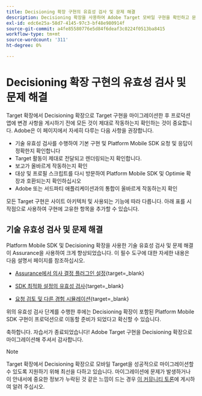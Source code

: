 ```yaml
---
title: Decisioning 확장 구현의 유효성 검사 및 문제 해결
description: Decisioning 확장을 사용하여 Adobe Target 모바일 구현을 확인하고 문제를 해결하는 방법을 알아봅니다.
exl-id: edc6e25a-58d7-4145-97c3-bf48e980914f
source-git-commit: a4fe85580776e5d84f6deaf3c0224f0513ba8415
workflow-type: tm+mt
source-wordcount: '311'
ht-degree: 0%

---
```


# Decisioning 확장 구현의 유효성 검사 및 문제 해결

Target 확장에서 Decisioning 확장으로 Target 구현을 마이그레이션한 후 프로덕션 앱에 변경 사항을 게시하기 전에 모든 것이 제대로 작동하는지 확인하는 것이 중요합니다. Adobe은 이 페이지에서 자세히 다루는 다음 사항을 권장합니다.

* 기술 유효성 검사를 수행하여 기본 구현 및 Platform Mobile SDK 요청 및 응답이 정확한지 확인합니다
* Target 활동이 제대로 전달되고 렌더링되는지 확인합니다.
* 보고가 올바르게 작동하는지 확인
* 대상 및 프로필 스크립트를 다시 방문하여 Platform Mobile SDK 및 Optimie 확장과 호환되는지 확인하십시오
* Adobe 또는 서드파티 애플리케이션과의 통합이 올바르게 작동하는지 확인

모든 Target 구현은 사이트 아키텍처 및 사용되는 기능에 따라 다릅니다. 아래 표를 시작점으로 사용하여 구현에 고유한 항목을 추가할 수 있습니다.

## 기술 유효성 검사 및 문제 해결

Platform Mobile SDK 및 Decisioning 확장을 사용한 기술 유효성 검사 및 문제 해결이 Assurance을 사용하여 크게 향상되었습니다. 이 필수 도구에 대한 자세한 내용은 다음 설명서 페이지를 참조하십시오.

* [Assurance에서 의사 결정 플러그인 설정](https://developer.adobe.com/client-sdks/edge/adobe-journey-optimizer-decisioning/assurance-setup/){target=_blank}

* [SDK 최적화 설정의 유효성 검사](https://developer.adobe.com/client-sdks/edge/adobe-journey-optimizer-decisioning/optimize-configuration-view/){target=_blank}

* [요청 검토 및 다른 경험 시뮬레이션](https://developer.adobe.com/client-sdks/edge/adobe-journey-optimizer-decisioning/review-simulate/){target=_blank}

위의 유효성 검사 단계를 수행한 후에는 Decisioning 확장이 포함된 Platform Mobile SDK 구현이 프로덕션으로 이동할 준비가 되었다고 확신할 수 있습니다.

축하합니다. 자습서가 종료되었습니다! Adobe Target 구현을 Decisioning 확장으로 마이그레이션해 주셔서 감사합니다.

>[!NOTE]
>
>Target 확장에서 Decisioning 확장으로 모바일 Target을 성공적으로 마이그레이션할 수 있도록 지원하기 위해 최선을 다하고 있습니다. 마이그레이션에 문제가 발생하거나 이 안내서에 중요한 정보가 누락된 것 같은 느낌이 드는 경우 [이 커뮤니티 토론](https://experienceleaguecommunities.adobe.com/t5/adobe-experience-platform-data/tutorial-discussion-migrate-target-from-at-js-to-web-sdk/m-p/575587#M463)에 게시하여 알려 주십시오.
